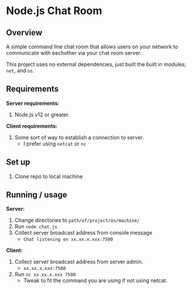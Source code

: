 # Node.js Chat Room


## Overview

A simple command line chat room that allows users on your network to communicate with eachother via your chat room server.

This project uses no external dependencies, just built the built in modules; `net`, and `os`.

## Requirements

**Server requirements:**

1. Node.js v12 or greater. 

**Client requirements:** 

1. Some sort of way to establish a connection to server. 
   - I prefer using `netcat` or `nc`

## Set up

1. Clone repo to local machine

## Running / usage

**Server:**
1. Change directories to `path/of/project/on/machine/`
2. Run `node chat.js` 
3. Collect server broadcast address from console message
   - `Chat listening on xx.xx.x.xxx:7500`

**Client:**
1. Collect server broadcast address from server admin. 
   - `xx.xx.x.xxx:7500`
2. Run `nc xx.xx.x.xxx 7500`
   - Tweak to fit the command you are using if not using netcat.
 
